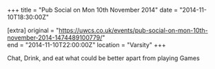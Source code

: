 +++
title = "Pub Social on Mon 10th November 2014"
date = "2014-11-10T18:30:00Z"

[extra]
original = "https://uwcs.co.uk/events/pub-social-on-mon-10th-november-2014-1474489100779/"    
end = "2014-11-10T22:00:00Z"
location = "Varsity"
+++

Chat, Drink, and eat what could be better apart from playing Games

